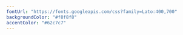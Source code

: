 ```yaml
---
fontUrl: "https://fonts.googleapis.com/css?family=Lato:400,700"
backgroundColor: "#f8f8f8"
accentColor: "#62c7c7"
---
```

